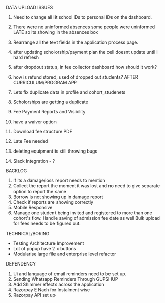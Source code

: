 DATA UPLOAD ISSUES

1. Need to change all lit school IDs to personal IDs on the dashboard.
2. There were no uninformed absences
   some people were uninformed LATE so its showing in the absences box
3. Rearrange all the text fields in the application process page.

4. after updating scholorship/payment plan the cell doesnt update until i hard refresh
5. after dropdout status, in fee collector dashboard how should it work?
6. how is refund stored, used of dropped out students?
   AFTER CURRICULUM/PROGRAM APP

7. Lets fix duplicate data in profile and cohort_studenets
8. Scholorships are getting a duplicate
9. Fee Payment Reports and Visibility
10. have a waiver option
11. Download fee structure PDF
12. Late Fee needed
13. deleting equipment is still throwing bugs
14. Slack Integration - ?

BACKLOG

1. If its a damage/loss report needs to mention
2. Collect the report the moment it was lost and no need to give separate option to report the same
3. Borrow is not showing up in damage report
4. Check if reports are showing correctly
5. Mobile Responsive
6. Manage one student being invited and registered to more than one cohort's flow.
   Handle saving of admission fee date as well
   Bulk upload for fees needs to be figured out.

TECHNICAL/BORING

- Testing Architecture Improvement
- Lot of popup have 2 x buttons
- Modularise large file and enterprise level refactor

DEPENDENCY

1. Ui and language of email reminders need to be set up.
2. Sending Whatsapp Reminders Through GUPSHUP
3. Add Shimmer effects across the application
4. Razorpay E Nach for Instalment wise
5. Razorpay API set up
